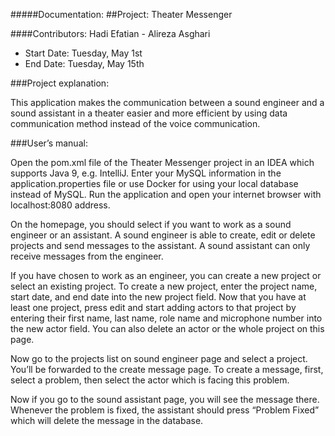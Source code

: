 #####Documentation:
##Project:  Theater Messenger 

####Contributors:  Hadi Efatian - Alireza Asghari

- Start Date:  Tuesday, May 1st
- End Date:   Tuesday, May 15th

###Project explanation:

This application makes the communication between a sound engineer and a sound assistant in a theater easier and more efficient by using data communication method instead of the voice communication.

###User’s manual:

Open the pom.xml file of the Theater Messenger project in an IDEA which supports Java 9, e.g. IntelliJ.
Enter your MySQL information in the application.properties file or use Docker for using your local database instead of MySQL.
Run the application and open your internet browser with localhost:8080 address.

On the homepage, you should select if you want to work as a sound engineer or an assistant. 
A sound engineer is able to create, edit or delete projects and send messages to the assistant. A sound assistant can only receive messages from the engineer.

If you have chosen to work as an engineer, you can create a new project or select an existing project.
To create a new project, enter the project name, start date, and end date into the new project field. Now that you have at least one project, press edit and start adding actors to that project by entering their first name, last name, role name and microphone number into the new actor field. You can also delete an actor or the whole project on this page. 

Now go to the projects list on sound engineer page and select a project. You’ll be forwarded to the create message page. To create a message, first, select a problem, then select the actor which is facing this problem. 

Now if you go to the sound assistant page, you will see the message there. Whenever the problem is fixed, the assistant should press “Problem Fixed” which will delete the message in the database.
